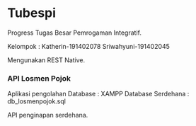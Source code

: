 # Tubespi
Progress Tugas Besar Pemrogaman Integratif.

Kelompok :
Katherin-191402078
Sriwahyuni-191402045

Mengunakan REST Native.

### API Losmen Pojok
Aplikasi pengolahan Database : XAMPP
Database Serdehana : db_losmenpojok.sql

API penginapan serdehana.
